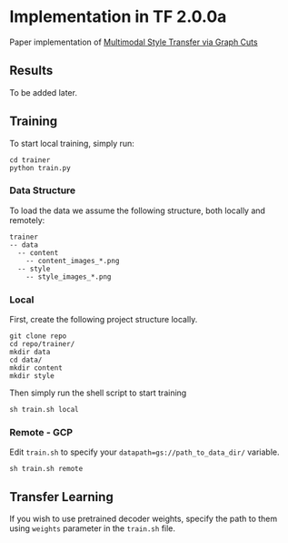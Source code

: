 # Implementation in TF 2.0.0a

Paper implementation of [Multimodal Style Transfer via Graph Cuts](https://arxiv.org/abs/1904.04443)

## Results
To be added later.

## Training

To start local training, simply run:

```
cd trainer
python train.py
```

### Data Structure

To load the data we assume the following structure, both locally and remotely:
```
trainer
-- data
  -- content
    -- content_images_*.png
  -- style
    -- style_images_*.png
```

### Local
First, create the following project structure locally.
```
git clone repo
cd repo/trainer/
mkdir data
cd data/
mkdir content
mkdir style
```

Then simply run the shell script to start training

```
sh train.sh local
```

### Remote - GCP
Edit `train.sh` to specify your `datapath=gs://path_to_data_dir/` variable. 
```
sh train.sh remote
```

## Transfer Learning
If you wish to use pretrained decoder weights, specify the path to them using `weights` parameter in the `train.sh` file.




